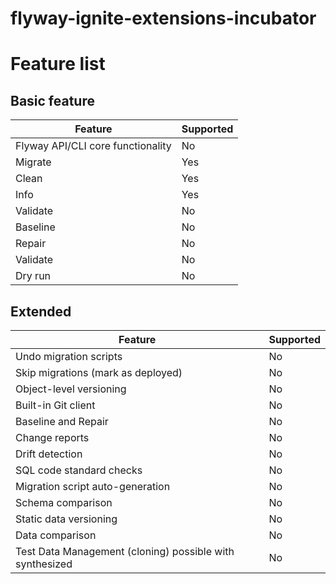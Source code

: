 # flyway-ignite-extensions-incubator

# Feature list
## Basic feature

| Feature                                                  | Supported |
|----------------------------------------------------------|-----------|
| Flyway API/CLI core functionality                        | No        |
| Migrate                                                  | Yes       |
| Clean                                                    | Yes       |
| Info                                                     | Yes       |
| Validate                                                 | No        |
| Baseline                                                 | No        |
| Repair                                                   | No        |
| Validate                                                 | No        |
| Dry run                                                  | No        |

## Extended

| Feature                                                  | Supported |
|----------------------------------------------------------|-----------|
| Undo migration scripts                                   | No        |
| Skip migrations (mark as deployed)                       | No        |
| Object-level versioning                                  | No        |
| Built-in Git client                                      | No        |
| Baseline and Repair                                      | No        |
| Change reports                                           | No        |
| Drift detection                                          | No        |
| SQL code standard checks                                 | No        |
| Migration script auto-generation                         | No        |
| Schema comparison                                        | No        |
| Static data versioning                                   | No        |
| Data comparison                                          | No        |
| Test Data Management (cloning) possible with synthesized | No        |
